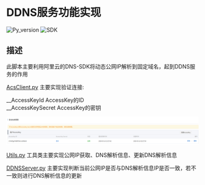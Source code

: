 # DDNS服务功能实现
![Py_version](https://img.shields.io/badge/Python-3.6-blue)
![SDK](https://img.shields.io/badge/aliyun--python--sdk--alidns-2.0.16-red)



## 描述
此脚本主要利用阿里云的DNS-SDK将动态公网IP解析到固定域名，起到DDNS服务的作用

[AcsClient.py](./AcsClient.py) 主要实现验证连接:

__AccessKeyId       AccessKey的ID \
__AccessKeySecret  AccessKey的密钥 

![image](./image/aliyun.png)

[Utils.py](./Utils.py)  工具类主要实现公网IP获取、DNS解析信息、更新DNS解析信息

[DDNSServer.py](./DDNSServer.py) 主要实现判断当前公网IP是否与DNS解析信息IP是否一致，若不一致则进行DNS解析信息的更新

